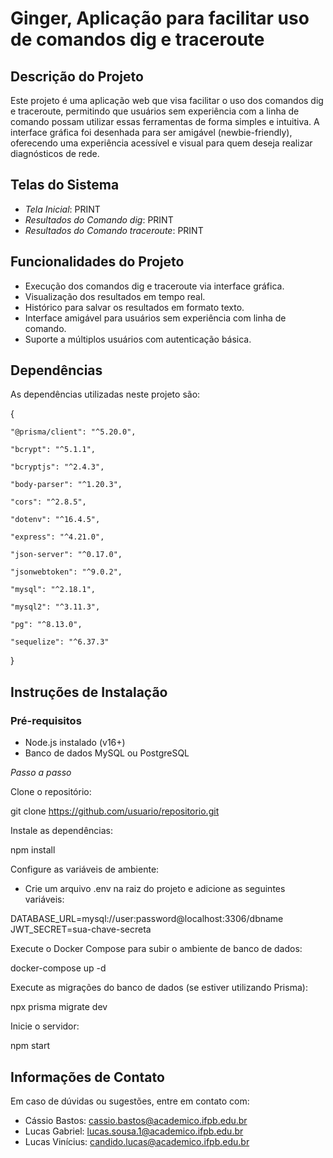 # Ginger, Aplicação para facilitar uso de comandos dig e traceroute

## Descrição do Projeto

Este projeto é uma aplicação web que visa facilitar o uso dos comandos dig e traceroute, permitindo que usuários sem experiência com a linha de comando possam utilizar essas ferramentas de forma simples e intuitiva. A interface gráfica foi desenhada para ser amigável (newbie-friendly), oferecendo uma experiência acessível e visual para quem deseja realizar diagnósticos de rede.

## Telas do Sistema

- *Tela Inicial*: PRINT
- *Resultados do Comando dig*: PRINT
- *Resultados do Comando traceroute*: PRINT

## Funcionalidades do Projeto

- Execução dos comandos dig e traceroute via interface gráfica.
- Visualização dos resultados em tempo real.
- Histórico para salvar os resultados em formato texto.
- Interface amigável para usuários sem experiência com linha de comando.
- Suporte a múltiplos usuários com autenticação básica.

## Dependências

As dependências utilizadas neste projeto são:

{

    "@prisma/client": "^5.20.0",

    "bcrypt": "^5.1.1",

    "bcryptjs": "^2.4.3",

    "body-parser": "^1.20.3",

    "cors": "^2.8.5",

    "dotenv": "^16.4.5",

    "express": "^4.21.0",

    "json-server": "^0.17.0",

    "jsonwebtoken": "^9.0.2",

    "mysql": "^2.18.1",

    "mysql2": "^3.11.3",

    "pg": "^8.13.0",

    "sequelize": "^6.37.3"
}


## Instruções de Instalação

### Pré-requisitos

- Node.js instalado (v16+)
- Banco de dados MySQL ou PostgreSQL

*Passo a passo*

Clone o repositório:

git clone https://github.com/usuario/repositorio.git

Instale as dependências:

npm install

Configure as variáveis de ambiente:

- Crie um arquivo .env na raiz do projeto e adicione as seguintes variáveis:

DATABASE_URL=mysql://user:password@localhost:3306/dbname
JWT_SECRET=sua-chave-secreta

Execute o Docker Compose para subir o ambiente de banco de dados:

docker-compose up -d

Execute as migrações do banco de dados (se estiver utilizando Prisma):

npx prisma migrate dev

Inicie o servidor:

npm start

## Informações de Contato

Em caso de dúvidas ou sugestões, entre em contato com:

- Cássio Bastos: cassio.bastos@academico.ifpb.edu.br
- Lucas Gabriel: lucas.sousa.1@academico.ifpb.edu.br
- Lucas Vinícius: candido.lucas@academico.ifpb.edu.br
